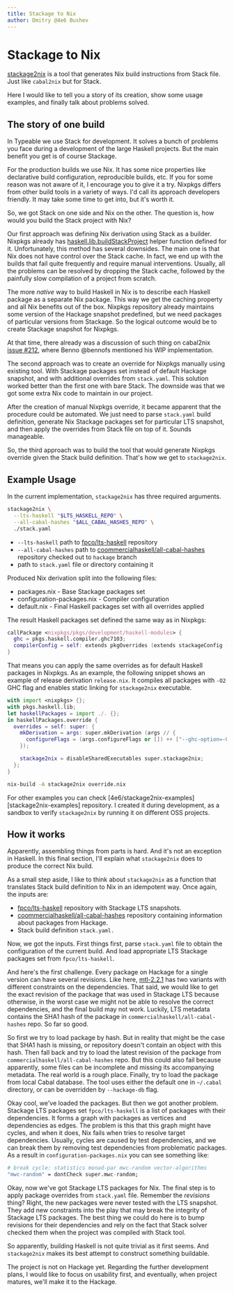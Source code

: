 ```yaml
---
title: Stackage to Nix
author: Dmitry @4e6 Bushev
---
```


# Stackage to Nix

[stackage2nix][stackage2nix] is a tool that generates Nix build instructions
from Stack file. Just like `cabal2nix` but for Stack.

Here I would like to tell you a story of its creation, show some usage examples,
and finally talk about problems solved.

## The story of one build

In Typeable we use Stack for development. It solves a bunch of problems you face
during a development of the large Haskell projects. But the main benefit you get
is of course Stackage.

For the production builds we use Nix. It has some nice properties like
declarative build configuration, reproducible builds, etc. If you for some
reason was not aware of it, I encourage you to give it a try. Nixpkgs differs
from other build tools in a variety of ways. I'd call its approach developers
friendly. It may take some time to get into, but it's worth it.

So, we got Stack on one side and Nix on the other. The question is, how would
you build the Stack project with Nix?

Our first approach was defining Nix derivation using Stack as a builder. Nixpkgs
already has [haskell.lib.buildStackProject][nixpkgs-stack] helper function
defined for it. Unfortunately, this method has several downsides. The main one
is that Nix does not have control over the Stack cache. In fact, we end up with
the builds that fail quite frequently and require manual interventions. Usually,
all the problems can be resolved by dropping the Stack cache, followed by the
painfully slow compilation of a project from scratch.

The more _native_ way to build Haskell in Nix is to describe each Haskell
package as a separate Nix package. This way we get the caching property and all
Nix benefits out of the box. Nixpkgs repository already maintains some version
of the Hackage snapshot predefined, but we need packages of particular versions
from Stackage. So the logical outcome would be to create Stackage snapshot for
Nixpkgs.

At that time, there already was a discussion of such thing on cabal2nix [issue
#212][cabal2nix-issue-stack], where Benno @bennofs mentioned his WIP
implementation.

The second approach was to create an override for Nixpkgs manually using
existing tool. With Stackage packages set instead of default Hackage snapshot,
and with additional overrides from `stack.yaml`. This solution worked better
than the first one with bare Stack. The downside was that we got some extra Nix
code to maintain in our project.

After the creation of manual Nixpkgs override, it became apparent that the
procedure could be automated. We just need to parse `stack.yaml` build
definition, generate Nix Stackage packages set for particular LTS snapshot, and
then apply the overrides from Stack file on top of it. Sounds manageable.

So, the third approach was to build the tool that would generate Nixpkgs
override given the Stack build definition. That's how we get to `stackage2nix`.

## Example Usage

In the current implementation, `stackage2nix` has three required arguments.

``` bash
stackage2nix \
  --lts-haskell "$LTS_HASKELL_REPO" \
  --all-cabal-hashes "$ALL_CABAL_HASHES_REPO" \
  ./stack.yaml
```

- `--lts-haskell` path to [fpco/lts-haskell][lts-haskell] repository
- `--all-cabal-hashes` path to
  [coommercialhaskell/all-cabal-hashes][all-cabal-hashes] repository checked out
  to `hackage` branch
- path to `stack.yaml` file or directory containing it

Produced Nix derivation split into the following files:

- packages.nix - Base Stackage packages set
- configuration-packages.nix - Compiler configuration
- default.nix - Final Haskell packages set with all overrides applied

The result Haskell packages set defined the same way as in Nixpkgs:

``` nix
callPackage <nixpkgs/pkgs/development/haskell-modules> {
  ghc = pkgs.haskell.compiler.ghc7103;
  compilerConfig = self: extends pkgOverrides (extends stackageConfig (stackagePackages self));
}
```

That means you can apply the same overrides as for default Haskell packages in
Nixpkgs. As an example, the following snippet shows an example of release
derivation `release.nix`. It compiles all packages with `-O2` GHC flag and
enables static linking for `stackage2nix` executable.

``` nix
with import <nixpkgs> {};
with pkgs.haskell.lib;
let haskellPackages = import ./. {};
in haskellPackages.override {
  overrides = self: super: {
    mkDerivation = args: super.mkDerivation (args // {
      configureFlags = (args.configureFlags or []) ++ ["--ghc-option=-O2"];
    });

    stackage2nix = disableSharedExecutables super.stackage2nix;
  };
}
```

``` bash
nix-build -A stackage2nix override.nix
```

For other examples you can check
[4e6/stackage2nix-examples][stackage2nix-examples] repository. I created it
during development, as a sandbox to verify `stackage2nix` by running it on
different OSS projects.

## How it works

Apparently, assembling things from parts is hard. And it's not an exception in
Haskell. In this final section, I'll explain what `stackage2nix` does to produce
the correct Nix build.

As a small step aside, I like to think about `stackage2nix` as a function that
translates Stack build definition to Nix in an idempotent way. Once again, the
inputs are:

- [fpco/lts-haskell][lts-haskell] repository with Stackage LTS snapshots.
- [coommercialhaskell/all-cabal-hashes][all-cabal-hashes] repository containing
  information about packages from Hackage.
- Stack build definition `stack.yaml.`

Now, we got the inputs. First things first, parse `stack.yaml` file to obtain
the configuration of the current build. And load appropriate LTS Stackage
packages set from `fpco/lts-haskell`.

And here's the first challenge. Every package on Hackage for a single version
can have several revisions. Like here, [mtl-2.2.1][mtl-revisions] has two
variants with different constraints on the dependencies. That said, we would
like to get the exact revision of the package that was used in Stackage LTS
because otherwise, in the worst case we might not be able to resolve the correct
dependencies, and the final build may not work.  Luckily, LTS metadata contains
the SHA1 hash of the package in `commercialhaskell/all-cabal-hashes` repo. So
far so good.

So first we try to load package by hash. But in reality that might be the case
that SHA1 hash is missing, or repository doesn't contain an object with this
hash.  Then fall back and try to load the latest revision of the package from
`commercialhaskell/all-cabal-hashes` repo. But this could also fail because
apparently, some files can be incomplete and missing its accompanying
metadata. The real world is a rough place.  Finally, try to load the package
from local Cabal database. The tool uses either the default one in `~/.cabal`
directory, or can be overridden by `--hackage-db` flag.

Okay cool, we've loaded the packages. But then we got another problem. Stackage
LTS packages set `fpco/lts-haskell` is a list of packages with their
dependencies. It forms a graph with packages as vertices and dependencies as
edges. The problem is this that this graph might have cycles, and when it does,
Nix fails when tries to resolve target dependencies. Usually, cycles are caused
by test dependencies, and we can break them by removing test dependencies from
problematic packages. As a result in `configuration-packages.nix` you can see
something like:

``` nix
# break cycle: statistics monad-par mwc-random vector-algorithms
"mwc-random" = dontCheck super.mwc-random;
```

Okay, now we've got Stackage LTS packages for Nix. The final step is to apply
package overrides from `stack.yaml` file. Remember the _revisions_ thing? Right,
the new packages were never tested with the LTS snapshot. They add new
constraints into the play that may break the integrity of Stackage LTS
packages. The best thing we could do here is to bump revisions for their
dependencies and rely on the fact that Stack solver checked them when the
project was compiled with Stack tool.

So apparently, building Haskell is not quite trivial as it first seems. And
`stackage2nix` makes its best attempt to construct something buildable.

The project is not on Hackage yet. Regarding the further development plans, I
would like to focus on usability first, and eventually, when project matures,
we'll make it to the Hackage.

[nixpkgs-stack]: https://nixos.org/nixpkgs/manual/#how-to-build-a-haskell-project-using-stack
[cabal2nix-issue-stack]: https://github.com/NixOS/cabal2nix/issues/212
[stackage2nix]: https://github.com/4e6/stackage2nix
[lts-haskell]: https://github.com/fpco/lts-haskell
[all-cabal-hashes]: https://github.com/commercialhaskell/all-cabal-hashes
[mtl-revisions]: https://hackage.haskell.org/package/mtl-2.2.1/revisions/
